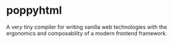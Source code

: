 # poppyhtml

A very tiny compiler for writing vanilla web technologies with the ergonomics and composability of a modern frontend framework.
